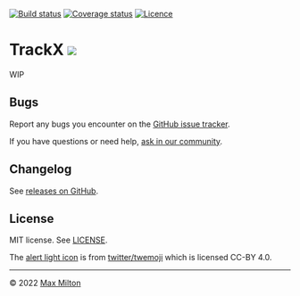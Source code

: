 [![Build status](https://img.shields.io/github/workflow/status/maxmilton/trackx/ci)](https://github.com/maxmilton/trackx/actions)
[![Coverage status](https://img.shields.io/codeclimate/coverage/maxmilton/trackx)](https://codeclimate.com/github/maxmilton/trackx)
[![Licence](https://img.shields.io/github/license/maxmilton/trackx.svg)](https://github.com/maxmilton/trackx/blob/master/LICENSE)

# TrackX ![](./packages/trackx-dash/static/favicon-32x32.png)

WIP

<!--
> ![Status](https://img.shields.io/badge/status-alpha-red) Warning: This is alpha software. Test thoroughly before using in production! Please report any bugs you find! Before version `1.0.0` there may be backwards incompatible changes.

Simple JavaScript exception tracking with a real-time monitoring dashboard.

**Features:**

- Lightweight but feature rich clients; [![NPM version](https://img.shields.io/npm/v/trackx.svg)](https://www.npmjs.com/package/trackx) default: [![NPM bundle size (minified + gzip)](https://img.shields.io/bundlephobia/minzip/trackx.svg)](https://bundlephobia.com/result?p=trackx)
- Web browser, Node.js, Deno, and non-browser JS environment support
- Error stack trace analysis
- Smart grouping of similar events into issues
- Simple SQLite database backend

## Considerations

- Because of the SQLite backing store, this solution may not be ideal for situations where you expect to be receiving a massive volume of events (e.g. over 1M per day). For massive websites/apps you're likely better off going with a proven solution like Sentry, however, for the other 98% of sites TrackX is a viable choice.
  - XXX: Explain SQLite write concurrency/performance.
- If you need in-depth reporting and broad data capture, use Sentry instead.
- TODO: Write up a comparison between error tracking solutions and when it's most beneficial to use each e.g., Firebase Crashalytics for mobile apps since it's free and actually a great product

## Getting started

<https://docs.trackx.app/#/introduction.md>

<https://docs.trackx.app/#/getting-started/installation.md>

TODO: Write me:

- client CDN script
- client in build
- node client
- running a private instance
  - how auth works and how to create users

## Browser and Node.js support

<https://docs.trackx.app/#/guides/tracking-errors.md#browser-supoprt>

- TODO: Write me after doing browser testing!
- TODO: Test and note Web Worker support (should work as expected already but probably does need to be initialised in each worker or other isolated context)
- Node.js Support
  - `v8.9.0` and above tested, but the node client may work in older versions too
  - Deno support is in the works (use modern client)
-->

## Bugs

Report any bugs you encounter on the [GitHub issue tracker](https://github.com/maxmilton/trackx/issues).

If you have questions or need help, [ask in our community](https://github.com/maxmilton/trackx/discussions).

## Changelog

See [releases on GitHub](https://github.com/maxmilton/trackx/releases).

## License

MIT license. See [LICENSE](https://github.com/maxmilton/trackx/blob/master/LICENSE).

The [alert light icon](https://github.com/twitter/twemoji/blob/master/assets/svg/1f6a8.svg) is from [twitter/twemoji](https://github.com/twitter/twemoji) which is licensed CC-BY 4.0.

---

© 2022 [Max Milton](https://maxmilton.com)
